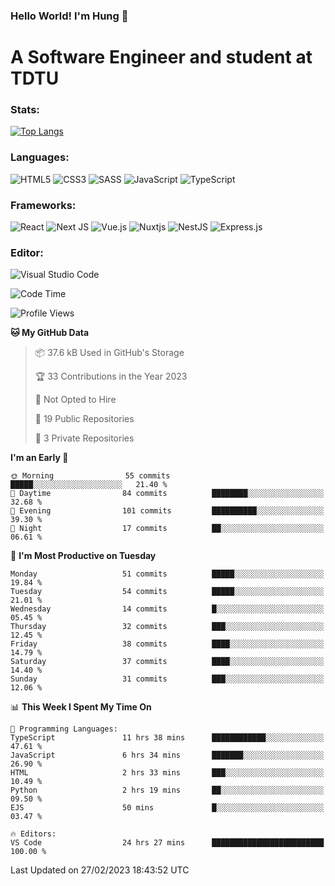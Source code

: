 ### Hello World! I'm Hung :wave:

# A Software Engineer and student at TDTU

### Stats:
[![Top Langs](https://github-readme-stats.vercel.app/api/top-langs/?username=Kuroo-nekoo)](https://github.com/anuraghazra/github-readme-stats)

### Languages:
![HTML5](https://img.shields.io/badge/html5-%23E34F26.svg?style=for-the-badge&logo=html5&logoColor=%23E34F26&color=white)
![CSS3](https://img.shields.io/badge/css3-%231572B6.svg?style=for-the-badge&logo=css3&logoColor=%231572B6&color=white)
![SASS](https://img.shields.io/badge/SASS-hotpink.svg?style=for-the-badge&logo=SASS&logoColor=hotpink&color=white)
![JavaScript](https://img.shields.io/badge/javascript-%23323330.svg?style=for-the-badge&logo=javascript&color=white)
![TypeScript](https://img.shields.io/badge/typescript-%23007ACC.svg?style=for-the-badge&logo=typescript&logoColor=%23007ACC&color=white)


### Frameworks:
![React](https://img.shields.io/badge/react-%2320232a.svg?style=for-the-badge&logo=react&logoColor=%%2361DAFB&color=white)
![Next JS](https://img.shields.io/badge/Next-black?style=for-the-badge&logo=next.js&logoColor=black&color=white)
![Vue.js](https://img.shields.io/badge/vuejs-%2335495e.svg?style=for-the-badge&logo=vuedotjs&logoColor=%234FC08D&color=white)
![Nuxtjs](https://img.shields.io/badge/Nuxt-002E3B?style=for-the-badge&logo=nuxtdotjs&color=white&logoColor=#00DC82)
![NestJS](https://img.shields.io/badge/nestjs-%23E0234E.svg?style=for-the-badge&logo=nestjs&logoColor=%23E0234E&color=white)
![Express.js](https://img.shields.io/badge/express.js-%23404d59.svg?style=for-the-badge&logo=express&logoColor=%23404d59&color=white)

### Editor:
![Visual Studio Code](https://img.shields.io/badge/Visual%20Studio%20Code-0078d7.svg?style=for-the-badge&logo=visual-studio-code&color=white&logoColor=0078d7)


<!--START_SECTION:waka-->
![Code Time](http://img.shields.io/badge/Code%20Time-391%20hrs%2042%20mins-blue)

![Profile Views](http://img.shields.io/badge/Profile%20Views-0-blue)

**🐱 My GitHub Data** 

> 📦 37.6 kB Used in GitHub's Storage 
 > 
> 🏆 33 Contributions in the Year 2023
 > 
> 🚫 Not Opted to Hire
 > 
> 📜 19 Public Repositories 
 > 
> 🔑 3 Private Repositories 
 > 
**I'm an Early 🐤** 

```text
🌞 Morning                55 commits          █████░░░░░░░░░░░░░░░░░░░░   21.40 % 
🌆 Daytime                84 commits          ████████░░░░░░░░░░░░░░░░░   32.68 % 
🌃 Evening                101 commits         ██████████░░░░░░░░░░░░░░░   39.30 % 
🌙 Night                  17 commits          ██░░░░░░░░░░░░░░░░░░░░░░░   06.61 % 
```
📅 **I'm Most Productive on Tuesday** 

```text
Monday                   51 commits          █████░░░░░░░░░░░░░░░░░░░░   19.84 % 
Tuesday                  54 commits          █████░░░░░░░░░░░░░░░░░░░░   21.01 % 
Wednesday                14 commits          █░░░░░░░░░░░░░░░░░░░░░░░░   05.45 % 
Thursday                 32 commits          ███░░░░░░░░░░░░░░░░░░░░░░   12.45 % 
Friday                   38 commits          ████░░░░░░░░░░░░░░░░░░░░░   14.79 % 
Saturday                 37 commits          ████░░░░░░░░░░░░░░░░░░░░░   14.40 % 
Sunday                   31 commits          ███░░░░░░░░░░░░░░░░░░░░░░   12.06 % 
```


📊 **This Week I Spent My Time On** 

```text
💬 Programming Languages: 
TypeScript               11 hrs 38 mins      ████████████░░░░░░░░░░░░░   47.61 % 
JavaScript               6 hrs 34 mins       ███████░░░░░░░░░░░░░░░░░░   26.90 % 
HTML                     2 hrs 33 mins       ███░░░░░░░░░░░░░░░░░░░░░░   10.49 % 
Python                   2 hrs 19 mins       ██░░░░░░░░░░░░░░░░░░░░░░░   09.50 % 
EJS                      50 mins             █░░░░░░░░░░░░░░░░░░░░░░░░   03.47 % 

🔥 Editors: 
VS Code                  24 hrs 27 mins      █████████████████████████   100.00 % 
```


 Last Updated on 27/02/2023 18:43:52 UTC
<!--END_SECTION:waka-->
